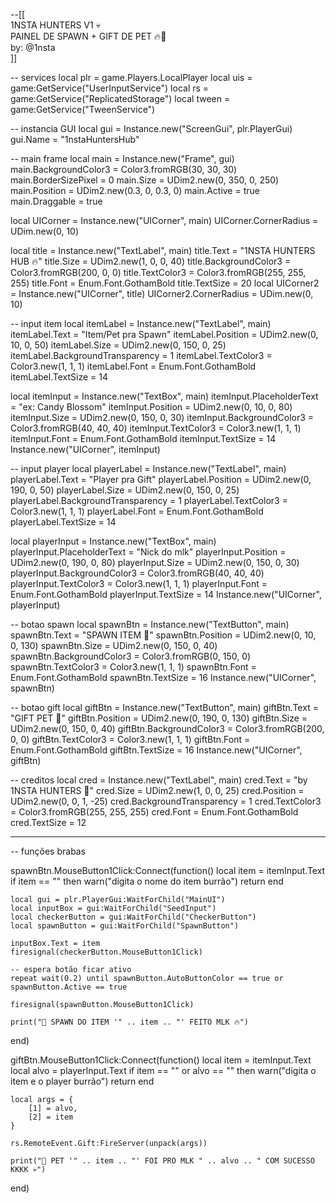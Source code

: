 --[[  
1NSTA HUNTERS V1 💀  
PAINEL DE SPAWN + GIFT DE PET 🔥🚩  
by: @1nsta  
]]

-- services
local plr = game.Players.LocalPlayer
local uis = game:GetService("UserInputService")
local rs = game:GetService("ReplicatedStorage")
local tween = game:GetService("TweenService")

-- instancia GUI
local gui = Instance.new("ScreenGui", plr.PlayerGui)
gui.Name = "1nstaHuntersHub"

-- main frame
local main = Instance.new("Frame", gui)
main.BackgroundColor3 = Color3.fromRGB(30, 30, 30)
main.BorderSizePixel = 0
main.Size = UDim2.new(0, 350, 0, 250)
main.Position = UDim2.new(0.3, 0, 0.3, 0)
main.Active = true
main.Draggable = true

local UICorner = Instance.new("UICorner", main)
UICorner.CornerRadius = UDim.new(0, 10)

local title = Instance.new("TextLabel", main)
title.Text = "1NSTA HUNTERS HUB 🔥"
title.Size = UDim2.new(1, 0, 0, 40)
title.BackgroundColor3 = Color3.fromRGB(200, 0, 0)
title.TextColor3 = Color3.fromRGB(255, 255, 255)
title.Font = Enum.Font.GothamBold
title.TextSize = 20
local UICorner2 = Instance.new("UICorner", title)
UICorner2.CornerRadius = UDim.new(0, 10)

-- input item
local itemLabel = Instance.new("TextLabel", main)
itemLabel.Text = "Item/Pet pra Spawn"
itemLabel.Position = UDim2.new(0, 10, 0, 50)
itemLabel.Size = UDim2.new(0, 150, 0, 25)
itemLabel.BackgroundTransparency = 1
itemLabel.TextColor3 = Color3.new(1, 1, 1)
itemLabel.Font = Enum.Font.GothamBold
itemLabel.TextSize = 14

local itemInput = Instance.new("TextBox", main)
itemInput.PlaceholderText = "ex: Candy Blossom"
itemInput.Position = UDim2.new(0, 10, 0, 80)
itemInput.Size = UDim2.new(0, 150, 0, 30)
itemInput.BackgroundColor3 = Color3.fromRGB(40, 40, 40)
itemInput.TextColor3 = Color3.new(1, 1, 1)
itemInput.Font = Enum.Font.GothamBold
itemInput.TextSize = 14
Instance.new("UICorner", itemInput)

-- input player
local playerLabel = Instance.new("TextLabel", main)
playerLabel.Text = "Player pra Gift"
playerLabel.Position = UDim2.new(0, 190, 0, 50)
playerLabel.Size = UDim2.new(0, 150, 0, 25)
playerLabel.BackgroundTransparency = 1
playerLabel.TextColor3 = Color3.new(1, 1, 1)
playerLabel.Font = Enum.Font.GothamBold
playerLabel.TextSize = 14

local playerInput = Instance.new("TextBox", main)
playerInput.PlaceholderText = "Nick do mlk"
playerInput.Position = UDim2.new(0, 190, 0, 80)
playerInput.Size = UDim2.new(0, 150, 0, 30)
playerInput.BackgroundColor3 = Color3.fromRGB(40, 40, 40)
playerInput.TextColor3 = Color3.new(1, 1, 1)
playerInput.Font = Enum.Font.GothamBold
playerInput.TextSize = 14
Instance.new("UICorner", playerInput)

-- botao spawn
local spawnBtn = Instance.new("TextButton", main)
spawnBtn.Text = "SPAWN ITEM 🌱"
spawnBtn.Position = UDim2.new(0, 10, 0, 130)
spawnBtn.Size = UDim2.new(0, 150, 0, 40)
spawnBtn.BackgroundColor3 = Color3.fromRGB(0, 150, 0)
spawnBtn.TextColor3 = Color3.new(1, 1, 1)
spawnBtn.Font = Enum.Font.GothamBold
spawnBtn.TextSize = 16
Instance.new("UICorner", spawnBtn)

-- botao gift
local giftBtn = Instance.new("TextButton", main)
giftBtn.Text = "GIFT PET 🎁"
giftBtn.Position = UDim2.new(0, 190, 0, 130)
giftBtn.Size = UDim2.new(0, 150, 0, 40)
giftBtn.BackgroundColor3 = Color3.fromRGB(200, 0, 0)
giftBtn.TextColor3 = Color3.new(1, 1, 1)
giftBtn.Font = Enum.Font.GothamBold
giftBtn.TextSize = 16
Instance.new("UICorner", giftBtn)

-- creditos
local cred = Instance.new("TextLabel", main)
cred.Text = "by 1NSTA HUNTERS 🚩"
cred.Size = UDim2.new(1, 0, 0, 25)
cred.Position = UDim2.new(0, 0, 1, -25)
cred.BackgroundTransparency = 1
cred.TextColor3 = Color3.fromRGB(255, 255, 255)
cred.Font = Enum.Font.GothamBold
cred.TextSize = 12

-----------------------------------------
-- funções brabas

spawnBtn.MouseButton1Click:Connect(function()
    local item = itemInput.Text
    if item == "" then
        warn("digita o nome do item burrão")
        return
    end

    local gui = plr.PlayerGui:WaitForChild("MainUI")
    local inputBox = gui:WaitForChild("SeedInput")
    local checkerButton = gui:WaitForChild("CheckerButton")
    local spawnButton = gui:WaitForChild("SpawnButton")

    inputBox.Text = item
    firesignal(checkerButton.MouseButton1Click)

    -- espera botão ficar ativo
    repeat wait(0.2) until spawnButton.AutoButtonColor == true or spawnButton.Active == true

    firesignal(spawnButton.MouseButton1Click)

    print("🌱 SPAWN DO ITEM '" .. item .. "' FEITO MLK 🔥")
end)

giftBtn.MouseButton1Click:Connect(function()
    local item = itemInput.Text
    local alvo = playerInput.Text
    if item == "" or alvo == "" then
        warn("digita o item e o player burrão")
        return
    end

    local args = {
        [1] = alvo,
        [2] = item
    }

    rs.RemoteEvent.Gift:FireServer(unpack(args))

    print("🎁 PET '" .. item .. "' FOI PRO MLK " .. alvo .. " COM SUCESSO KKKK 💀")
end)
